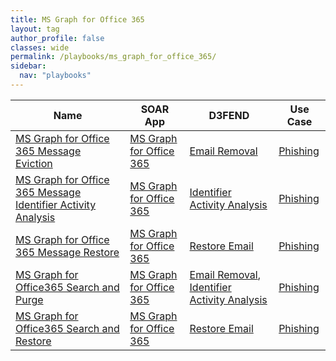 ```yaml
---
title: MS Graph for Office 365
layout: tag
author_profile: false
classes: wide
permalink: /playbooks/ms_graph_for_office_365/
sidebar:
  nav: "playbooks"
---
```


| Name    | SOAR App   | D3FEND      | Use Case    |
| --------| ---------- | ----------- | ----------- |
| [MS Graph for Office 365 Message Eviction](/playbooks/ms_graph_for_office_365_message_eviction/)| [MS Graph for Office 365](https://splunkbase.splunk.com/apps?keyword=ms+graph+for+office+365&filters=product%3Asoar)| [Email Removal](https://d3fend.mitre.org/technique/d3f:EmailRemoval)| [Phishing](/playbooks/phishing)|
| [MS Graph for Office 365 Message Identifier Activity Analysis](/playbooks/ms_graph_for_office_365_message_identifier_activity_analysis/)| [MS Graph for Office 365](https://splunkbase.splunk.com/apps?keyword=ms+graph+for+office+365&filters=product%3Asoar)| [Identifier Activity Analysis](https://d3fend.mitre.org/technique/d3f:IdentifierActivityAnalysis)| [Phishing](/playbooks/phishing)|
| [MS Graph for Office 365 Message Restore](/playbooks/ms_graph_for_office_365_message_restore/)| [MS Graph for Office 365](https://splunkbase.splunk.com/apps?keyword=ms+graph+for+office+365&filters=product%3Asoar)| [Restore Email](https://d3fend.mitre.org/technique/d3f:RestoreEmail)| [Phishing](/playbooks/phishing)|
| [MS Graph for Office365 Search and Purge](/playbooks/ms_graph_for_office365_search_and_purge/)| [MS Graph for Office 365](https://splunkbase.splunk.com/apps?keyword=ms+graph+for+office+365&filters=product%3Asoar)| [Email Removal](https://d3fend.mitre.org/technique/d3f:EmailRemoval), [Identifier Activity Analysis](https://d3fend.mitre.org/technique/d3f:IdentifierActivityAnalysis)| [Phishing](/playbooks/phishing)|
| [MS Graph for Office365 Search and Restore](/playbooks/ms_graph_for_office365_search_and_restore/)| [MS Graph for Office 365](https://splunkbase.splunk.com/apps?keyword=ms+graph+for+office+365&filters=product%3Asoar)| [Restore Email](https://d3fend.mitre.org/technique/d3f:RestoreEmail)| [Phishing](/playbooks/phishing)|